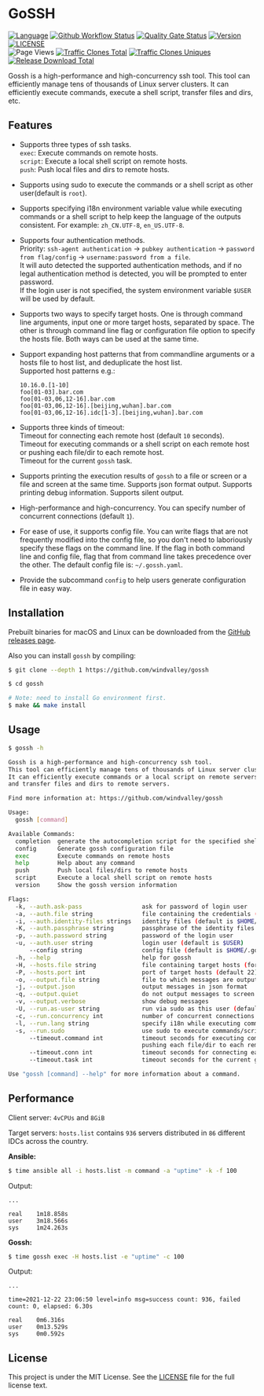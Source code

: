 # GoSSH

[![Language](https://img.shields.io/badge/Language-Go-blue.svg)](https://go.dev)
[![Github Workflow Status](https://img.shields.io/github/workflow/status/windvalley/gossh/GosshCI)](https://github.com/windvalley/gossh/actions/workflows/gosshci.yaml)
[![Quality Gate Status](https://sonarcloud.io/api/project_badges/measure?project=windvalley_gossh&metric=alert_status)](https://sonarcloud.io/summary/new_code?id=windvalley_gossh)
[![Version](https://img.shields.io/github/v/release/windvalley/gossh?include_prereleases)](https://github.com/windvalley/gossh/releases)
[![LICENSE](https://img.shields.io/github/license/windvalley/gossh)](LICENSE) <br>
![Page Views](https://views.whatilearened.today/views/github/windvalley/gossh.svg)
[![Traffic Clones Total](https://img.shields.io/endpoint?url=https%3A%2F%2Fapi.sre.im%2Fv1%2Fgithub%2Ftraffic%2Fclones%2Ftotal%3Fgit_user%3Dwindvalley%26git_repo%3Dgossh%26type%3Dcount%26label%3Dclones-total)](https://github.com/windvalley/traffic-clones-api)
[![Traffic Clones Uniques](https://img.shields.io/endpoint?url=https%3A%2F%2Fapi.sre.im%2Fv1%2Fgithub%2Ftraffic%2Fclones%2Ftotal%3Fgit_user%3Dwindvalley%26git_repo%3Dgossh%26type%3Duniques%26label%3Dclones-uniques)](https://github.com/windvalley/traffic-clones-api)
[![Release Download Total](https://img.shields.io/github/downloads/windvalley/gossh/total)](https://github.com/windvalley/gossh/releases)

Gossh is a high-performance and high-concurrency ssh tool.
This tool can efficiently manage tens of thousands of Linux server clusters.
It can efficiently execute commands, execute a shell script, transfer files and dirs, etc.

## Features

- Supports three types of ssh tasks.  
  `exec`: Execute commands on remote hosts.  
  `script`: Execute a local shell script on remote hosts.  
  `push`: Push local files and dirs to remote hosts.

- Supports using sudo to execute the commands or a shell script as other user(default is `root`).

- Supports specifying i18n environment variable value while executing commands or a shell script to help keep the language of the outputs consistent. For example: `zh_CN.UTF-8`, `en_US.UTF-8`.

- Supports four authentication methods.  
  Priority: `ssh-agent authentication` -> `pubkey authentication` -> `password from flag/config` -> `username:password from a file`.  
  It will auto detected the supported authentication methods, and if no legal authentication method is detected, you will be prompted to enter password.  
  If the login user is not specified, the system environment variable `$USER` will be used by default.

- Supports two ways to specify target hosts. One is through command line arguments, input one or more target hosts, separated by space. The other is through command line flag or configuration file option to specify the hosts file. Both ways can be used at the same time.

- Support expanding host patterns that from commandline arguments or a hosts file to host list,
  and deduplicate the host list.  
  Supported host patterns e.g.:

  ```text
  10.16.0.[1-10]
  foo[01-03].bar.com
  foo[01-03,06,12-16].bar.com
  foo[01-03,06,12-16].[beijing,wuhan].bar.com
  foo[01-03,06,12-16].idc[1-3].[beijing,wuhan].bar.com
  ```

- Supports three kinds of timeout:  
  Timeout for connecting each remote host (default `10` seconds).  
  Timeout for executing commands or a shell script on each remote host or pushing each file/dir to each remote host.  
  Timeout for the current `gossh` task.

- Supports printing the execution results of `gossh` to a file or screen or a file and screen at the same time. Supports json format output. Supports printing debug information. Supports silent output.

- High-performance and high-concurrency. You can specify number of concurrent connections (default `1`).

- For ease of use, it supports config file. You can write flags that are not frequently modified into the config file, so you don't need to laboriously specify these flags on the command line. If the flag in both command line and config file, flag that from command line takes precedence over the other. The default config file is: `~/.gossh.yaml`.

- Provide the subcommand `config` to help users generate configuration file in easy way.

## Installation

Prebuilt binaries for macOS and Linux can be downloaded from the [GitHub releases page](https://github.com/windvalley/gossh/releases).

Also you can install `gossh` by compiling:

```sh
$ git clone --depth 1 https://github.com/windvalley/gossh

$ cd gossh

# Note: need to install Go environment first.
$ make && make install
```

## Usage

```sh
$ gossh -h

Gossh is a high-performance and high-concurrency ssh tool.
This tool can efficiently manage tens of thousands of Linux server clusters.
It can efficiently execute commands or a local script on remote servers,
and transfer files and dirs to remote servers.

Find more information at: https://github.com/windvalley/gossh

Usage:
  gossh [command]

Available Commands:
  completion  generate the autocompletion script for the specified shell
  config      Generate gossh configuration file
  exec        Execute commands on remote hosts
  help        Help about any command
  push        Push local files/dirs to remote hosts
  script      Execute a local shell script on remote hosts
  version     Show the gossh version information

Flags:
  -k, --auth.ask-pass                 ask for password of login user
  -a, --auth.file string              file containing the credentials (format: "username:password")
  -i, --auth.identity-files strings   identity files (default is $HOME/.ssh/{id_rsa,id_dsa})
  -K, --auth.passphrase string        passphrase of the identity files
  -p, --auth.password string          password of the login user
  -u, --auth.user string              login user (default is $USER)
      --config string                 config file (default is $HOME/.gossh.yaml)
  -h, --help                          help for gossh
  -H, --hosts.file string             file containing target hosts (format: one host per line)
  -P, --hosts.port int                port of target hosts (default 22)
  -o, --output.file string            file to which messages are output
  -j, --output.json                   output messages in json format
  -q, --output.quiet                  do not output messages to screen (except error messages)
  -v, --output.verbose                show debug messages
  -U, --run.as-user string            run via sudo as this user (default "root")
  -c, --run.concurrency int           number of concurrent connections (default 1)
  -l, --run.lang string               specify i18n while executing command (e.g. zh_CN.UTF-8|en_US.UTF-8)
  -s, --run.sudo                      use sudo to execute commands/script
      --timeout.command int           timeout seconds for executing commands/script on each remote host or
                                      pushing each file/dir to each remote host
      --timeout.conn int              timeout seconds for connecting each remote host (default 10)
      --timeout.task int              timeout seconds for the current gossh task

Use "gossh [command] --help" for more information about a command.
```

## Performance

Client server: `4vCPUs` and `8GiB`

Target servers: `hosts.list` contains `936` servers distributed in `86` different IDCs across the country.

**Ansible:**

```sh
$ time ansible all -i hosts.list -m command -a "uptime" -k -f 100
```

Output:

```text
...

real    1m18.858s
user    3m18.566s
sys     1m24.263s
```

**Gossh:**

```sh
$ time gossh exec -H hosts.list -e "uptime" -c 100
```

Output:

```text
...

time=2021-12-22 23:06:50 level=info msg=success count: 936, failed count: 0, elapsed: 6.30s

real    0m6.316s
user    0m13.529s
sys     0m0.592s
```

## License

This project is under the MIT License.
See the [LICENSE](LICENSE) file for the full license text.
